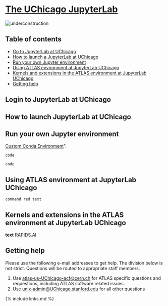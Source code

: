 # [The UChicago JupyterLab](link)

![underconstruction](../images/underconstruction.jpg)

## Table of contents
+ [Go to JupyterLab at UChicago](#login-to-jupyterlab-at-UChicago)
+ [How to launch a JupyterLab at UChicago](#how-to-launch-jupyterlab-at-UChicago)
+ [Run your own Jupyter environment](#run-your-own-jupyter-environment)
+ [Using ATLAS environment at JupyterLab UChicago](#using-atlas-environment-jupyter-at-uchicago)
+ [Kernels and extensions in the ATLAS environment at JupyterLab UChicago](#kernels-and-extensions-in-the-atlas-environment-at-uchicago)
+ [Getting help](#getting-help)

## Login to JupyterLab at UChicago


## How to launch JupyterLab at UChicago


## Run your own Jupyter environment
[Custom Conda Environment](link)".

~~~
code
~~~


~~~
code
~~~


## Using ATLAS environment at JupyterLab UChicago


`command red text`

## Kernels and extensions in the ATLAS environment at JupyterLab UChicago


<b>text</b> 
[RAPIDS.AI](link)

## Getting help

Please use the following e-mail addresses to get help. The division below is not strict. Questions will be routed to appropriate staff members.
1. Use atlas-us-UChicago-acf@cern.ch for ATLAS specific questions and requestions, including ATLAS software related issues.
2. Use unix-admin@UChicago.stanford.edu for all other questions

{% include links.md %}
